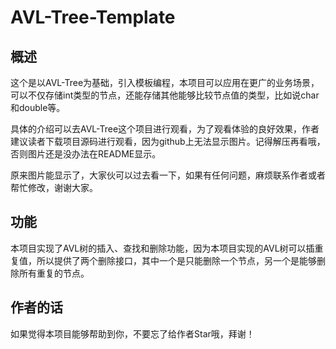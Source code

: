 # AVL-Tree-Template

## 概述
这个是以AVL-Tree为基础，引入模板编程，本项目可以应用在更广的业务场景，可以不仅存储int类型的节点，还能存储其他能够比较节点值的类型，比如说char和double等。

具体的介绍可以去AVL-Tree这个项目进行观看，为了观看体验的良好效果，作者建议读者下载项目源码进行观看，因为github上无法显示图片。记得解压再看哦，否则图片还是没办法在README显示。

原来图片能显示了，大家伙可以过去看一下，如果有任何问题，麻烦联系作者或者帮忙修改，谢谢大家。

## 功能
本项目实现了AVL树的插入、查找和删除功能，因为本项目实现的AVL树可以插重复值，所以提供了两个删除接口，其中一个是只能删除一个节点，另一个是能够删除所有重复的节点。

## 作者的话
如果觉得本项目能够帮助到你，不要忘了给作者Star哦，拜谢！
